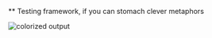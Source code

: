 ** Testing framework, if you can stomach clever metaphors

![colorized output](https://github.com/milktrader/Saute.jl/img/output.jpg "output from @taste macro")
